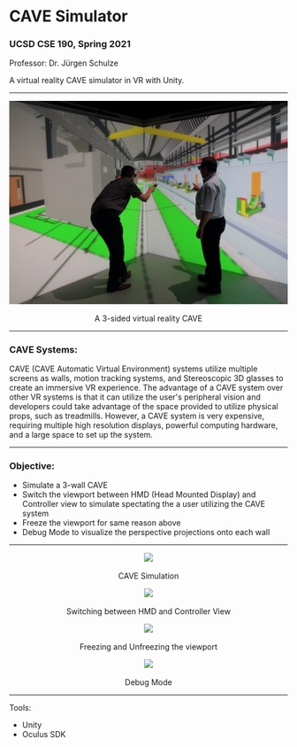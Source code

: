 # CAVE Simulator
### UCSD CSE 190, Spring 2021

Professor: Dr. Jürgen Schulze

A virtual reality CAVE simulator in VR with Unity.

---
<p align="center">
    <img width="512" src="https://github.com/TobeyPineda/CAVE-Simulator/blob/main/Images/3-sided-cave.jpg?raw=true">
</p>

<p align="center">
  A 3-sided virtual reality CAVE
</p>

---

### CAVE Systems:
CAVE (CAVE Automatic Virtual Environment) systems utilize multiple screens as walls, motion tracking systems, and Stereoscopic 3D glasses to create an immersive VR experience. The advantage of a CAVE system over other VR systems is that it can utilize the user's peripheral vision and developers could take advantage of the space provided to utilize physical props, such as treadmills. However, a CAVE system is very expensive, requiring multiple high resolution displays, powerful computing hardware, and a large space to set up the system. 

---
### Objective:
- Simulate a 3-wall CAVE
- Switch the viewport between HMD (Head Mounted Display) and Controller view to simulate spectating the a user utilizing the CAVE system
- Freeze the viewport for same reason above
- Debug Mode to visualize the perspective projections onto each wall

---

<p align="center">
    <img width="512" src="https://github.com/TobeyPineda/CAVE-Simulator/blob/main/Images/CAVE%20Simulator%20GIF.gif?raw=true">
</p>
<p align="center">
  CAVE Simulation
</p>

<p align="center">
    <img width="512" src="https://github.com/TobeyPineda/CAVE-Simulator/blob/main/Images/Controller%20Mode%20GIF.gif?raw=true">
</p>
<p align="center">
  Switching between HMD and Controller View
</p>

<p align="center">
    <img width="512" src="https://github.com/TobeyPineda/CAVE-Simulator/blob/main/Images/Free%20and%20Unfreeze%20GIF.gif?raw=true">
</p>
<p align="center">
  Freezing and Unfreezing the viewport
</p>

<p align="center">
    <img width="512" src="https://github.com/TobeyPineda/CAVE-Simulator/blob/main/Images/Debug%20GIF.gif?raw=true">
</p>
<p align="center">
  Debug Mode
</p>

---

Tools:
- Unity
- Oculus SDK
